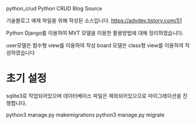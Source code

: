  python_crud
Python CRUD Blog Source

기술블로그 예제 파일을 위해 작성된 소스입니다.
https://advdev.tistory.com/51

Python Django를 이용하여 MVT 모델을 이용한 활용방법에 대해 정리하였습니다.

user모델은 함수형 view를 이용하여 작성
board 모델은 class형 view를 이용하여 작성하였습니다

# 초기 설정
sqlite3로 작업되어있으며 데이터베이스 파일은 제외되어있으므로 마이그레이션을 진행합니다.

python3 manage.py makemigrations
python3 manage.py migrate
